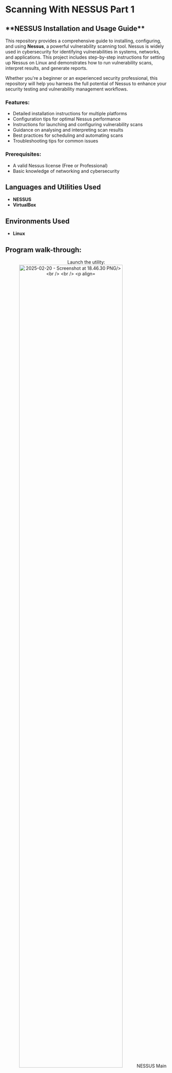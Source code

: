 <h1>Scanning With NESSUS Part 1</h1>

<h2>**NESSUS Installation and Usage Guide**</h2>

This repository provides a comprehensive guide to installing, configuring, and using **Nessus**, a powerful vulnerability scanning tool. Nessus is widely used in cybersecurity for identifying vulnerabilities in systems, networks, and applications. This project includes step-by-step instructions for setting up Nessus on Linux and demonstrates how to run vulnerability scans, interpret results, and generate reports. 

Whether you're a beginner or an experienced security professional, this repository will help you harness the full potential of Nessus to enhance your security testing and vulnerability management workflows.

### Features:
- Detailed installation instructions for multiple platforms
- Configuration tips for optimal Nessus performance
- Instructions for launching and configuring vulnerability scans
- Guidance on analysing and interpreting scan results
- Best practices for scheduling and automating scans
- Troubleshooting tips for common issues

### Prerequisites:
- A valid Nessus license (Free or Professional)
- Basic knowledge of networking and cybersecurity

<h2>Languages and Utilities Used</h2>

- <b>NESSUS</b> 
- <b>VirtualBox</b>

<h2>Environments Used </h2>

- <b>Linux</b>

<h2>Program walk-through:</h2>

<p align="center">
Launch the utility: <br/>
<img src="https://www.dropbox.com/scl/fi/75gjzvdw5jpkw89qzjwxg/2025-02-20-Screenshot-at-18.46.30.png?rlkey=g74r32fmgnty0mee13mbr9657&st=c8s304kd&dl=0" height="80%" width="80%" alt="2025-02-20 - Screenshot at 18.46.30
PNG/>
<br />
<br />

<p align="center">
NESSUS Main Page: <br/>
<img src="(https://imgur.com/d6iGOf7)" height="80%" width="80%" alt="Nessus"/>
<br />
<br />

<!--
 ```diff
- text in red
+ text in green
! text in orange
# text in gray
@@ text in purple (and bold)@@
```
--!>
